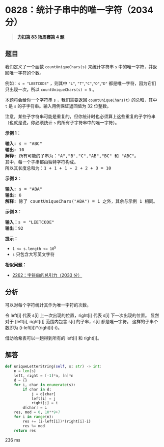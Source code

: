 # 0828：统计子串中的唯一字符（2034 分）


> <u>**[力扣第 83 场周赛第 4 题](https://leetcode.cn/problems/count-unique-characters-of-all-substrings-of-a-given-string/)**</u>

## 题目

<p>我们定义了一个函数 <code>countUniqueChars(s)</code> 来统计字符串 <code>s</code> 中的唯一字符，并返回唯一字符的个数。</p>

<p>例如：<code>s = "LEETCODE"</code> ，则其中 <code>"L"</code>, <code>"T"</code>,<code>"C"</code>,<code>"O"</code>,<code>"D"</code> 都是唯一字符，因为它们只出现一次，所以 <code>countUniqueChars(s) = 5</code> 。</p>

<p>本题将会给你一个字符串 <code>s</code> ，我们需要返回 <code>countUniqueChars(t)</code> 的总和，其中 <code>t</code> 是 <code>s</code> 的子字符串。输入用例保证返回值为 32 位整数。</p>

<p>注意，某些子字符串可能是重复的，但你统计时也必须算上这些重复的子字符串（也就是说，你必须统计 <code>s</code> 的所有子字符串中的唯一字符）。</p>



<p><strong class="example">示例 1：</strong></p>

<pre>
<strong>输入: </strong>s = "ABC"
<strong>输出: </strong>10
<strong>解释:</strong> 所有可能的子串为："A","B","C","AB","BC" 和 "ABC"。
其中，每一个子串都由独特字符构成。
所以其长度总和为：1 + 1 + 1 + 2 + 2 + 3 = 10
</pre>

<p><strong class="example">示例 2：</strong></p>

<pre>
<strong>输入: </strong>s = "ABA"
<strong>输出: </strong>8
<strong>解释: </strong>除了 countUniqueChars("ABA") = 1 之外，其余与示例 1 相同。
</pre>

<p><strong class="example">示例 3：</strong></p>

<pre>
<strong>输入：</strong>s = "LEETCODE"
<strong>输出：</strong>92
</pre>



<p><strong>提示：</strong></p>

<ul>
<li><code>1 &lt;= s.length &lt;= 10<sup>5</sup></code></li>
<li><code>s</code> 只包含大写英文字符</li>
</ul>


**相似问题：**
- [2262：字符串的总引力（2033 分）](/leetcode/2262)


## 分析

可以对每个字符统计其作为唯一字符的次数。

令 left[i] 代表 s[i] 上一次出现的位置，right[i] 代表 s[i] 下一次出现的位置。
显然对于 [left[i], right[i]] 范围内包含 s[i] 的子串，s[i] 都是唯一字符。
这样的子串个数即为 (i-left[i])*(right[i]-i)。

借助哈希表可以一趟得到所有的 left[i] 和 right[i]。

## 解答

```python
def uniqueLetterString(self, s: str) -> int:
    n = len(s)
    left, right = [-1]*n, [n]*n
    d = {}
    for i, char in enumerate(s):
        if char in d:
            j = d[char]
            left[i] = j
            right[j] = i
        d[char] = i
    res, mod = 0, 10**9+7
    for i in range(n):
        res += (i-left[i])*(right[i]-i)
        res %= mod
    return res
```
236 ms

